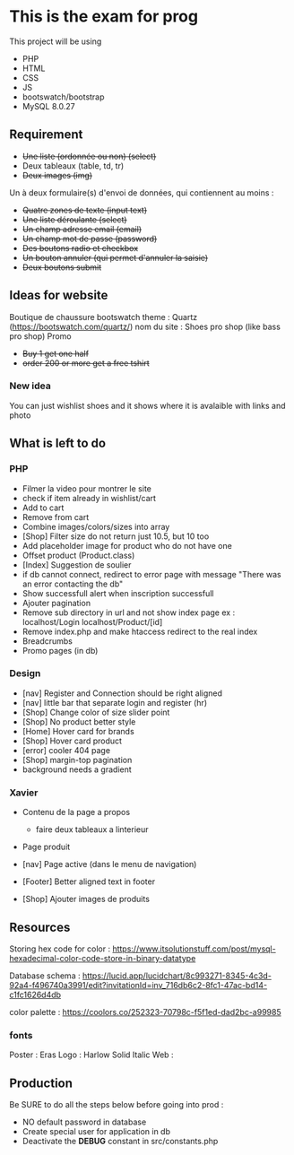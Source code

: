 # This is the exam for prog
This project will be using
- PHP
- HTML
- CSS
- JS
- bootswatch/bootstrap
- MySQL 8.0.27


## Requirement
- ~~Une liste (ordonnée ou non) (select)~~
- Deux tableaux (table, td, tr)
- ~~Deux images (img)~~

Un à deux formulaire(s) d'envoi de données, qui contiennent au moins :
- ~~Quatre zones de texte (input text)~~
- ~~Une liste déroulante (select)~~
- ~~Un champ adresse email (email)~~
- ~~Un champ mot de passe (password)~~
- ~~Des boutons radio et checkbox~~
- ~~Un bouton annuler (qui permet d'annuler la saisie)~~
- ~~Deux boutons submit~~

## Ideas for website
Boutique de chaussure
bootswatch theme : Quartz (https://bootswatch.com/quartz/)
nom du site : Shoes pro shop (like bass pro shop)
Promo
- ~~Buy 1 get one half~~
- ~~order 200 or more get a free tshirt~~

### New idea
You can just wishlist shoes and it shows where it is avalaible with links and photo

## What is left to do 
### PHP
- Filmer la video pour montrer le site
- check if item already in wishlist/cart
- Add to cart
- Remove from cart
- Combine images/colors/sizes into array
- [Shop] Filter size do not return just 10.5, but 10 too
- Add placeholder image for product who do not have one
- Offset product (Product.class)
- [Index] Suggestion de soulier
- if db cannot connect, redirect to error page with message "There was an error contacting the db"
- Show successfull alert when inscription successfull
- Ajouter pagination
- Remove sub directory in url and not show index page
ex : localhost/Login
localhost/Product/[id]
- Remove index.php and make htaccess redirect to the real index
- Breadcrumbs
- Promo pages (in db)

### Design
- [nav] Register and Connection should be right aligned
- [nav] little bar that separate login and register (hr)
- [Shop] Change color of size slider point
- [Shop] No product better style
- [Home] Hover card for brands
- [Shop] Hover card product
- [error] cooler 404 page
- [Shop] margin-top pagination
- background needs a gradient

### Xavier
- Contenu de la page a propos

    - faire deux tableaux a linterieur

- Page produit

- [nav] Page active (dans le menu de navigation)

- [Footer] Better aligned text in footer

- [Shop] Ajouter images de produits



## Resources
Storing hex code for color : https://www.itsolutionstuff.com/post/mysql-hexadecimal-color-code-store-in-binary-datatype

Database schema : https://lucid.app/lucidchart/8c993271-8345-4c3d-92a4-f496740a3991/edit?invitationId=inv_716db6c2-8fc1-47ac-bd14-c1fc1626d4db

color palette : https://coolors.co/252323-70798c-f5f1ed-dad2bc-a99985

### fonts
Poster          : Eras
Logo            : Harlow Solid Italic
Web             : 


## Production
Be SURE to do all the steps below before going into prod :
- NO default password in database
- Create special user for application in db
- Deactivate the __DEBUG__ constant in src/constants.php
